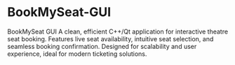 # BookMySeat-GUI
BookMySeat GUI A clean, efficient C++/Qt application for interactive theatre seat booking. Features live seat availability, intuitive seat selection, and seamless booking confirmation. Designed for scalability and user experience, ideal for modern ticketing solutions.
